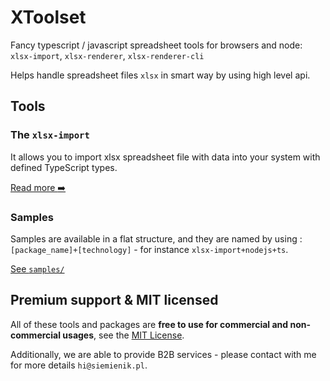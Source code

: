 # XToolset

Fancy typescript / javascript spreadsheet tools for browsers and node: `xlsx-import`, `xlsx-renderer`, `xlsx-renderer-cli`

Helps handle spreadsheet files `xlsx` in smart way by using high level api.

## Tools

### The `xlsx-import`

It allows you to import xlsx spreadsheet file with data into your system with defined TypeScript types.

[Read more :arrow_right:](packages/xlsx-import)

### Samples

Samples are available in a flat structure, and they are named by using : `[package_name]+[technology]` - for instance `xlsx-import+nodejs+ts`.

[See `samples/`](samples/)

## Premium support & MIT licensed

All of these tools and packages are **free to use for commercial and non-commercial usages**, see the [MIT License](LICENSE).

Additionally, we are able to provide B2B services - please contact with me for more details `hi@siemienik.pl`.
